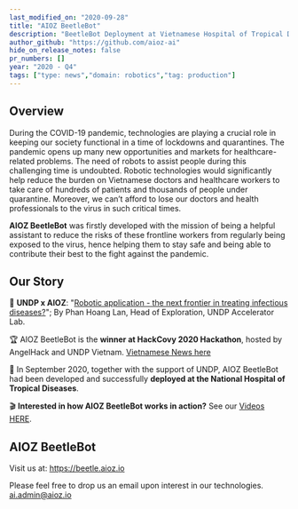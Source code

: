 ```yaml
---
last_modified_on: "2020-09-28"
title: "AIOZ BeetleBot"
description: "BeetleBot Deployment at Vietnamese Hospital of Tropical Diseases"
author_github: "https://github.com/aioz-ai"
hide_on_release_notes: false
pr_numbers: []
year: "2020 - Q4"
tags: ["type: news","domain: robotics","tag: production"]
---
```


## Overview
During the COVID-19 pandemic, technologies are playing a crucial role in keeping our society functional in a time of lockdowns and quarantines. The pandemic opens up many new opportunities and markets for healthcare-related problems. The need of robots to assist people during this challenging time is undoubted. Robotic technologies would significantly help reduce the burden on Vietnamese doctors and healthcare workers to take care of hundreds of patients and thousands of people under quarantine. Moreover, we can’t afford to lose our doctors and health professionals to the virus in such critical times.

**AIOZ BeetleBot** was firstly developed with the mission of being a helpful assistant to reduce the risks of these frontline workers from regularly being exposed to the virus, hence helping them to stay safe and being able to contribute their best to the fight against the pandemic.

## Our Story
:newspaper: **UNDP x AIOZ**: "[Robotic application - the next frontier in treating infectious diseases?](https://www.vn.undp.org/content/vietnam/en/home/blog/RoboticApplication.html)"; By Phan Hoang Lan, Head of Exploration, UNDP Accelerator Lab.

:trophy: AIOZ BeetleBot is the **winner at HackCovy 2020 Hackathon**, hosted by AngelHack and UNDP Vietnam. [Vietnamese News here](https://thanhnien.vn/gioi-tre/giai-phap-quan-tri-khu-cach-ly-thong-minh-da-doat-giai-cuoc-thi-hack-co-vy-1217595.html)

:hospital: In September 2020, together with the support of UNDP, AIOZ BeetleBot had been developed and successfully **deployed at the National Hospital of Tropical Diseases**.

:clapper: **Interested in how AIOZ BeetleBot works in action?** See our [Videos HERE](https://www.youtube.com/watch?v=xD8JesvLKH4&list=PLmEsZL-2xl-EeUvs2XukzTNFRYX_Ku4s_).

## AIOZ BeetleBot
Visit us at: https://beetle.aioz.io

Please feel free to drop us an email upon interest in our technologies.
ai.admin@aioz.io
